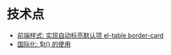 # 技术点
* [前端样式: 实现自动标亮默认项 el-table border-card](https://segmentfault.com/q/1010000011911904/a-1020000011915259)
* [国际化: $t() 的使用](https://blog.csdn.net/Dream_xun/article/details/82743762)
